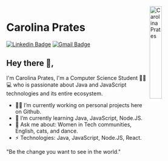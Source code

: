 <img src="https://media-exp1.licdn.com/dms/image/C4E03AQHlUUsaMHfRRQ/profile-displayphoto-shrink_400_400/0?e=1601510400&v=beta&t=Y9Na7FoCfrWOqyTbUlTsGb7he-v8-4eXuez1MCouC8o" width="25%" alt="Carolina Prates" align="right"/>

# Carolina Prates
[![Linkedin Badge](https://img.shields.io/badge/-carolinapprates-blue?style=flat-square&logo=Linkedin&logoColor=white&link=https://www.linkedin.com/in/carolinapprates/)](https://www.linkedin.com/in/carolinapprates/)
[![Gmail Badge](https://img.shields.io/badge/-cpprates18@gmail.com-c14438?style=flat-square&logo=Gmail&logoColor=white&link=mailto:cpprates18@gmail.com)](mailto:cpprates18@gmail.com)
## Hey there 👋, 
I'm Carolina Prates, I'm a Computer Science Student 👩‍🎓💻 who is passionate about Java and JavaScript technologies and its entire ecosystem. 

- 👩‍💻 I’m currently working on personal projects here on Github.
- 📖 I’m currently learning Java, JavaScript, Node.JS.
- 💬 Ask me about: Women in Tech communities, English, cats, and dance.
- ⚡ Technologies: Java, JavaScript, Node.JS, React.

"Be the change you want to see in the world."
